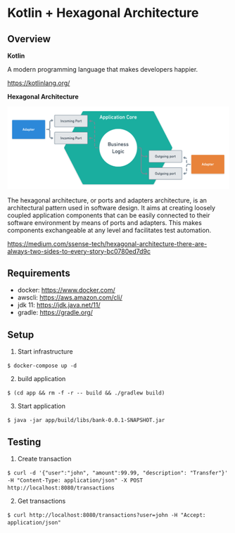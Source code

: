# Kotlin + Hexagonal Architecture

## Overview

**Kotlin**

A modern programming language that makes developers happier.

https://kotlinlang.org/


**Hexagonal Architecture**

![alt text](assets/images/arch.png)

The hexagonal architecture, or ports and adapters architecture, is an architectural pattern used in software design. It aims at creating loosely coupled application components that can be easily connected to their software environment by means of ports and adapters. This makes components exchangeable at any level and facilitates test automation.

https://medium.com/ssense-tech/hexagonal-architecture-there-are-always-two-sides-to-every-story-bc0780ed7d9c


## Requirements
- docker: https://www.docker.com/
- awscli: https://aws.amazon.com/cli/
- jdk 11: https://jdk.java.net/11/
- gradle: https://gradle.org/


## Setup

1. Start infrastructure

`$ docker-compose up -d`

2. build application

`$ (cd app && rm -f -r -- build && ./gradlew build)`

3. Start application

`$ java -jar app/build/libs/bank-0.0.1-SNAPSHOT.jar`


## Testing

1. Create transaction

`$ curl -d '{"user":"john", "amount":99.99, "description": "Transfer"}' -H "Content-Type: application/json" -X POST http://localhost:8080/transactions`

2. Get transactions

`$ curl http://localhost:8080/transactions?user=john -H "Accept: application/json"`
